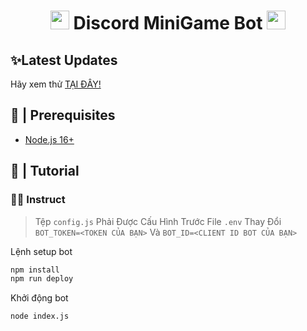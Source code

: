 <h1 align="center"><img src="./assets/logo.gif" width="30px"> Discord MiniGame Bot <img src="./assets/logo.gif" width="30px"></h1>

## ✨Latest Updates

Hãy xem thử [TẠI ĐÂY!](https://github.com/huynhkhang19/discord_minigame_bot/)

## 🚧 | Prerequisites

- [Node.js 16+](https://nodejs.org/en/download/)

## 📝 | Tutorial

### 💪🏻 Instruct
> Tệp `config.js` Phải Được Cấu Hình Trước
> File `.env` Thay Đổi `BOT_TOKEN=<TOKEN CỦA BẠN>` Và `BOT_ID=<CLIENT ID BOT CỦA BẠN>`

Lệnh setup bot
```sh
npm install
npm run deploy
```
Khởi động bot
```sh
node index.js
```
